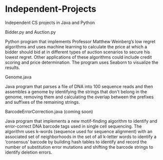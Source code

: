 # Independent-Projects
Independent CS projects in Java and Python

Bidder.py and Auction.py 

Python program that implements Professor Matthew Weinberg’s low regret algorithms and uses machine learning to calculate the price at which a bidder should bid at in different types of auction scenarios to secure his lowest regret. Other applications of these algorithms could include credit scoring and price determination. The program uses Seaborn to visualize the results. 

Genome.java

Java program that parses a file of DNA into 100 sequence reads and then assembles a genome by identifying the strings that don't belong in the genome, removing them and calculating the overlap between the prefixes and suffixes of the remaining strings. 

BarcodeErrorCorrection.java (coming soon)

Java program that implements a new motif-finding algorithm to identify and error-correct DNA barcode tags used in single cell sequencing. The algorithm uses k-words (sequence used for sequence alignment) with an associated set of neighborhoods in the set of all k-letter words to identify a ‘consensus’ barcode by building hash tables to identify and record the number of substitution error mutations and shifting the barcode strings to identify deletion errors.  
